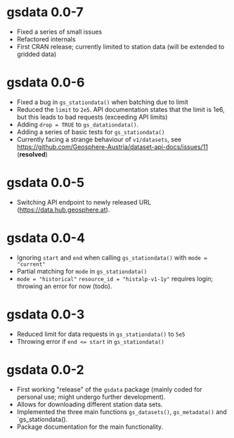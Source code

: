 
# gsdata 0.0-7

* Fixed a series of small issues
* Refactored internals
* First CRAN release; currently limited to station data (will be extended to gridded data)

# gsdata 0.0-6

* Fixed a bug in `gs_stationdata()` when batching due to limit
* Reduced the `limit` to `2e5`. API documentation states that the limit is 1e6,
  but this leads to bad requests (exceeding API limits)
* Adding `drop = TRUE` to `gs_datationdata()`.
* Adding a series of basic tests for `gs_stationdata()`
* Currently facing a strange behaviour of `v1/datasets`, see
    <https://github.com/Geosphere-Austria/dataset-api-docs/issues/11> (**resolved**)

# gsdata 0.0-5

* Switching API endpoint to newly released URL (<https://data.hub.geosphere.at>).

# gsdata 0.0-4

* Ignoring `start` and `end` when calling `gs_stationdata()` with `mode = "current"`
* Partial matching for `mode` in `gs_stationdata()`
* `mode = "historical"` `resource_id = "histalp-v1-1y"` requires login; throwing an error for now (todo).

# gsdata 0.0-3

* Reduced limit for data requests in `gs_stationdata()` to `5e5`
* Throwing error if `end <= start` in `gs_stationdata()`

# gsdata 0.0-2

* First working "release" of the `gsdata` package (mainly coded for personal use;
    might undergo further development).
* Allows for downloading different station data sets.
* Implemented the three main functions `gs_datasets()`, `gs_metadata()` and `gs_stationdata().
* Package documentation for the main functionality.


